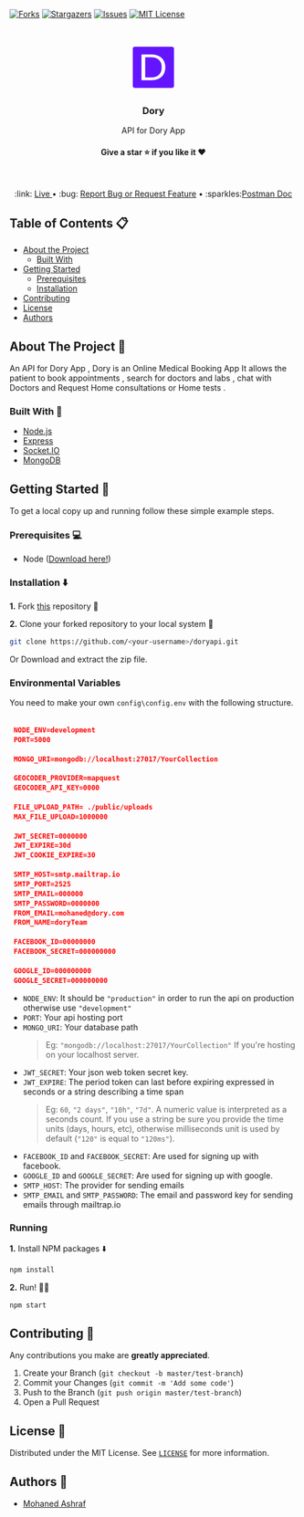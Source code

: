 [![Forks][forks-shield]][forks-url]
[![Stargazers][stars-shield]][stars-url]
[![Issues][issues-shield]][issues-url]
[![MIT License][license-shield]][license-url]

<!-- PROJECT LOGO -->
<br />
<p align="center">
  <a href="https://doryapi.herokuapp.com">
    <img src="public/logo.png" alt="Logo" width="80" height="80">
  </a>

  <h3 align="center">Dory </h3>

  <p align="center">
  API for Dory App
    <br />
    <h4 align="center">Give a star ⭐ if you like it ❤️  </h4>
    <br/>
    <p align="center"> 
    :link: <a href="https://doryapi.herokuapp.com">  Live </a>
    &#8226; 
   :bug: <a href="https://github.com/MohanedAshraf/Dory-API/issues">Report Bug or Request Feature</a>
    &#8226; 
    :sparkles:<a href="https://documenter.getpostman.com/view/8191338/SzS7R6zN?version=latest&fbclid=IwAR1QoQGOU_3JOGAFbKMh5PIEQ_jHG31_3OwaUPII3Vni1-oBdVjp8FSwso8">Postman Doc</a></p>
     
  </p>
</p>

<!-- TABLE OF CONTENTS -->

## Table of Contents 📋 

- [About the Project](#about-the-project-eyes)
  - [Built With](#built-with-hammer)
- [Getting Started](#getting-started-)
  - [Prerequisites](#prerequisites-)
  - [Installation](#installation-arrow_down)
- [Contributing](#contributing-)
- [License](#license-)
- [Authors](#authors-closed_book)


<!-- ABOUT THE PROJECT -->

## About The Project :eyes: 

An API for Dory App , Dory is an Online Medical Booking App It allows the patient to book appointments , search for doctors and labs  , chat with Doctors and Request Home consultations or Home tests .


### Built With :hammer:

- [Node.js](https://nodejs.org)
- [Express](https://expressjs.com)
- [Socket.IO](https://socket.io)
- [MongoDB](https://www.mongodb.com)

<!-- GETTING STARTED -->

## Getting Started 🚀 

To get a local copy up and running follow these simple example steps.

### Prerequisites 💻 

- Node ([Download here!](https://nodejs.org/en/download))

### Installation :arrow_down: 

**1.** Fork [this](https://github.com/aman-atg/doryapi) repository :fork_and_knife:

**2.** Clone your forked repository to your local system :busts_in_silhouette:

```sh
git clone https://github.com/<your-username>/doryapi.git
```

Or Download and extract the zip file.

 ### Environmental Variables

 You need to make your own `config\config.env` with the following structure.
 
 ```json

  NODE_ENV=development
  PORT=5000

  MONGO_URI=mongodb://localhost:27017/YourCollection

  GEOCODER_PROVIDER=mapquest
  GEOCODER_API_KEY=0000

  FILE_UPLOAD_PATH= ./public/uploads
  MAX_FILE_UPLOAD=1000000

  JWT_SECRET=0000000
  JWT_EXPIRE=30d
  JWT_COOKIE_EXPIRE=30

  SMTP_HOST=smtp.mailtrap.io
  SMTP_PORT=2525
  SMTP_EMAIL=000000
  SMTP_PASSWORD=0000000
  FROM_EMAIL=mohaned@dory.com
  FROM_NAME=doryTeam

  FACEBOOK_ID=00000000
  FACEBOOK_SECRET=000000000

  GOOGLE_ID=000000000
  GOOGLE_SECRET=000000000

 ```
* `NODE_ENV`: It should be `"production"` in order to run the api on production otherwise use `"development"`
* `PORT`: Your api hosting port
* `MONGO_URI`: Your database path 
  > Eg: `"mongodb://localhost:27017/YourCollection"` If you're hosting on your localhost server.
* `JWT_SECRET`: Your json web token secret key.
* `JWT_EXPIRE`: The period token can last before expiring expressed in seconds or a string describing a time span
  > Eg: `60`, `"2 days"`, `"10h"`, `"7d"`. A numeric value is interpreted as a seconds count. If you use a string be sure you provide the time units (days, hours, etc), otherwise milliseconds unit is used by default (`"120"` is equal to `"120ms"`).
* `FACEBOOK_ID` and `FACEBOOK_SECRET`: Are used for signing up with facebook.
* `GOOGLE_ID` and `GOOGLE_SECRET`: Are used for signing up with google.
* `SMTP_HOST`: The provider for sending emails
* `SMTP_EMAIL` and `SMTP_PASSWORD`: The email and password key for sending emails through mailtrap.io


### Running

**1.** Install NPM packages :arrow_down:

```sh
npm install
```

**2.** Run! :running_man:

```sh
npm start
```


<!-- CONTRIBUTING -->

## Contributing 🤝 

Any contributions you make are **greatly appreciated**.

1. Create your Branch (`git checkout -b master/test-branch`)
2. Commit your Changes (`git commit -m 'Add some code'`)
3. Push to the Branch (`git push origin master/test-branch`)
4. Open a Pull Request

<!-- LICENSE -->

## License 📝 

Distributed under the MIT License. See [`LICENSE`][license-url] for more information.

<!-- CONTACT -->

## Authors :closed_book: 

- [Mohaned Ashraf](https://github.com/MohanedAshraf)



  <!-- MARKDOWN LINKS & IMAGES -->

[forks-shield]: https://img.shields.io/github/forks/MohanedAshraf/doryapi?style=flat-square
[forks-url]: https://github.com/MohanedAshraf/doryapi/network/members
[stars-shield]: https://img.shields.io/github/stars/MohanedAshraf/doryapi?style=flat-square
[stars-url]: https://github.com/MohanedAshraf/doryapi/stargazers
[issues-shield]: https://img.shields.io/github/issues/MohanedAshraf/doryapi?style=flat-square
[issues-url]: https://github.com/MohanedAshraf/doryapi/issues
[license-shield]: https://img.shields.io/github/license/MohanedAshraf/doryapi?style=flat-square
[license-url]: https://github.com/MohanedAshraf/doryapi/blob/master/LICENSE
